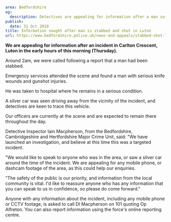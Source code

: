 ```yaml
area: Bedfordshire
og:
  description: Detectives are appealing for information after a man suffered serious injuries in an incident early this morning (Thursday).
publish:
  date: 31 Oct 2019
title: Information sought after man is stabbed and shot in Luton
url: https://www.bedfordshire.police.uk/news-and-appeals/stabbed-shot-luton-oct2019
```

**We are appealing for information after an incident in Carlton Crescent, Luton in the early hours of this morning (Thursday).**

Around 2am, we were called following a report that a man had been stabbed.

Emergency services attended the scene and found a man with serious knife wounds and gunshot injuries.

He was taken to hospital where he remains in a serious condition.

A silver car was seen driving away from the vicinity of the incident, and detectives are keen to trace this vehicle.

Our officers are currently at the scene and are expected to remain there throughout the day.

Detective Inspector Iain Macpherson, from the Bedfordshire, Cambridgeshire and Hertfordshire Major Crime Unit, said: "We have launched an investigation, and believe at this time this was a targeted incident.

"We would like to speak to anyone who was in the area, or saw a silver car around the time of the incident. We are appealing for any mobile phone, or dashcam footage of the area, as this could help our enquiries.

"The safety of the public is our priority, and information from the local community is vital. I'd like to reassure anyone who has any information that you can speak to us in confidence, so please do come forward."

Anyone with any information about the incident, including any mobile phone or CCTV footage, is asked to call DI Macpherson on 101 quoting Op Alfreton. You can also report information using the force's online reporting centre.
